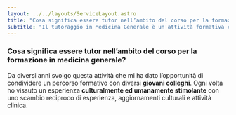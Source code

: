 ```yaml
---
layout: ../../layouts/ServiceLayout.astro
title: "Cosa significa essere tutor nell’ambito del corso per la formazione in medicina generale?"
subtitle: "Il tutoraggio in Medicina Generale è un'attività formativa che accompagna i medici in formazione nel loro percorso di specializzazione, fornendo esperienza pratica e competenze cliniche."
---
```


### Cosa significa essere tutor nell’ambito del corso per la **formazione in medicina generale**? 
Da diversi anni svolgo questa attività che mi ha dato l’opportunità di condividere un percorso formativo con diversi **giovani colleghi**. Ogni volta ho vissuto un esperienza **culturalmente ed umanamente stimolante** con uno scambio reciproco di esperienza, aggiornamenti culturali e attività clinica.
